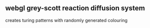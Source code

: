 ## webgl grey-scott reaction diffusion system

creates turing patterns with randomly generated colouring